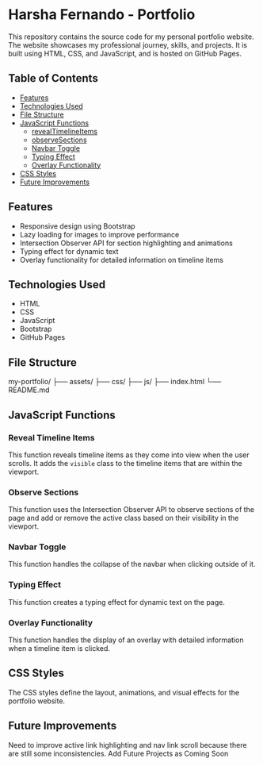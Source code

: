 # Harsha Fernando - Portfolio

This repository contains the source code for my personal portfolio website. The website showcases my professional journey, skills, and projects. It is built using HTML, CSS, and JavaScript, and is hosted on GitHub Pages.

## Table of Contents

- [Features](#features)
- [Technologies Used](#technologies-used)
- [File Structure](#file-structure)
- [JavaScript Functions](#javascript-functions)
  - [revealTimelineItems](#revealtimelineitems)
  - [observeSections](#observesections)
  - [Navbar Toggle](#navbar-toggle)
  - [Typing Effect](#typing-effect)
  - [Overlay Functionality](#overlay-functionality)
- [CSS Styles](#css-styles)
- [Future Improvements](#future-improvements)

## Features

- Responsive design using Bootstrap
- Lazy loading for images to improve performance
- Intersection Observer API for section highlighting and animations
- Typing effect for dynamic text
- Overlay functionality for detailed information on timeline items

## Technologies Used

- HTML
- CSS
- JavaScript
- Bootstrap
- GitHub Pages

## File Structure
my-portfolio/ ├── assets/ ├── css/ ├── js/  ├── index.html └── README.md

## JavaScript Functions

### Reveal Timeline Items
This function reveals timeline items as they come into view when the user scrolls. It adds the `visible` class to the timeline items that are within the viewport.

### Observe Sections
This function uses the Intersection Observer API to observe sections of the page and add or remove the active class based on their visibility in the viewport.

### Navbar Toggle
This function handles the collapse of the navbar when clicking outside of it.

### Typing Effect
This function creates a typing effect for dynamic text on the page.

### Overlay Functionality
This function handles the display of an overlay with detailed information when a timeline item is clicked.

## CSS Styles
The CSS styles define the layout, animations, and visual effects for the portfolio website.

## Future Improvements

Need to improve active link highlighting and nav link scroll because there are still some inconsistencies.
Add Future Projects as Coming Soon
